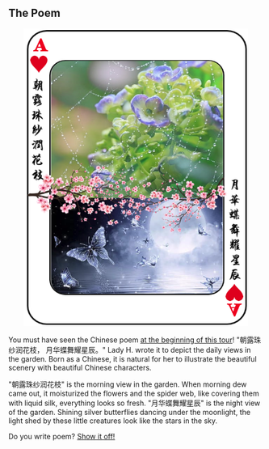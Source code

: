 ## The Poem


<p align="center">
<img src="https://github.com/lady-h-world/My_Garden/blob/main/images/Garden_Museum_images/the_poem.png" width="444" height="588" />
</p>

You must have seen the Chinese poem [at the beginning of this tour][1]! "朝露珠纱润花枝， 月华蝶舞耀星辰。" Lady H. wrote it to depict the daily views in the garden. Born as a Chinese, it is natural for her to illustrate the beautiful scenery with beautiful Chinese characters.

"朝露珠纱润花枝" is the morning view in the garden. When morning dew came out, it moisturized the flowers and the spider web, like covering them with liquid silk, everything looks so fresh. "月华蝶舞耀星辰" is the night view of the garden. Shining silver butterflies dancing under the moonlight, the light shed by these little creatures look like the stars in the sky.

Do you write poem? [Show it off!][2]



[1]:https://github.com/lady-h-world/My_Garden/tree/main
[2]:https://github.com/lady-h-world/My_Garden/discussions/categories/show-and-tell